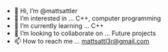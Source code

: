 - 👋 Hi, I’m @mattsattler
- 👀 I’m interested in ... C++, computer programming
- 🌱 I’m currently learning ...  C++
- 💞️ I’m looking to collaborate on ... Future projects
- 📫 How to reach me ... mattsattl3r@gmail.com

<!---
mattsattler/mattsattler is a ✨ special ✨ repository because its `README.md` (this file) appears on your GitHub profile.
You can click the Preview link to take a look at your changes.
--->
